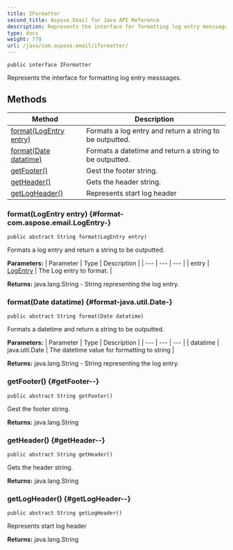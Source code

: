 ```yaml
---
title: IFormatter
second_title: Aspose.Email for Java API Reference
description: Represents the interface for formatting log entry messsages.
type: docs
weight: 779
url: /java/com.aspose.email/iformatter/
---
```

```
public interface IFormatter
```

Represents the interface for formatting log entry messsages.
## Methods

| Method | Description |
| --- | --- |
| [format(LogEntry entry)](#format-com.aspose.email.LogEntry-) | Formats a log entry and return a string to be outputted. |
| [format(Date datatime)](#format-java.util.Date-) | Formats a datetime and return a string to be outputted. |
| [getFooter()](#getFooter--) | Gest the footer string. |
| [getHeader()](#getHeader--) | Gets the header string. |
| [getLogHeader()](#getLogHeader--) | Represents start log header |
### format(LogEntry entry) {#format-com.aspose.email.LogEntry-}
```
public abstract String format(LogEntry entry)
```


Formats a log entry and return a string to be outputted.

**Parameters:**
| Parameter | Type | Description |
| --- | --- | --- |
| entry | [LogEntry](../../com.aspose.email/logentry) | The Log entry to format. |

**Returns:**
java.lang.String - String representing the log entry.
### format(Date datatime) {#format-java.util.Date-}
```
public abstract String format(Date datatime)
```


Formats a datetime and return a string to be outputted.

**Parameters:**
| Parameter | Type | Description |
| --- | --- | --- |
| datatime | java.util.Date | The datetime value for formatting to string |

**Returns:**
java.lang.String - String representing the log entry.
### getFooter() {#getFooter--}
```
public abstract String getFooter()
```


Gest the footer string.

**Returns:**
java.lang.String
### getHeader() {#getHeader--}
```
public abstract String getHeader()
```


Gets the header string.

**Returns:**
java.lang.String
### getLogHeader() {#getLogHeader--}
```
public abstract String getLogHeader()
```


Represents start log header

**Returns:**
java.lang.String
